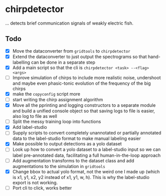 # chirpdetector 
... detects brief communication signals of weakly electric fish.

## Todo

- [x] Move the dataconverter from `gridtools` to `chirpdetector`
- [x] Extend the dataconverter to just output the spectrograms so that hand-labelling can be done in a separate step
- [x] Add a main script so that the cli is `chirpdetector <task> --<flag> <args>`
- [ ] Improve simulation of chirps to include more realistic noise, undershoot and maybe even phasic-tonic evolution of the frequency of the big chirps
- [x] make the `copyconfig` script more
- [ ] start writing the chirp assignment algorithm
- [x] Move all the pprinting and logging constructors to a separate module and build a unified console object so that saving logs to file is easier, also log to file as well
- [ ] Split the messy training loop into functions 
- [x] Add label-studio 
- [ ] Supply scripts to convert completely unannotated or partially annotated data to the label-studio format to make manual labeling easier
- [x] Make possible to output detections as a yolo dataset 
- [ ] Look up how to convert a yolo dataset to a label-studio input so we can label pre-annotated data, facilitating a full human-in-the-loop approach
- [ ] Add augmentation transforms to the dataset class and add augmentations to the simulation in `gridtools`
- [x] Change bbox to actual yolo format, not the weird one I made up (which is x1, y1, x2, y2 instead of x1, y1, w, h). This is why the label-studio export is not working.
- [ ] Port cli to click, works better
